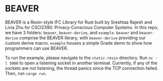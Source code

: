 # BEAVER

BEAVER is a Resin-style IFC Library for Rust built by Sreshtaa Rajesh and Livia Zhu for CSCI2390: Privacy-Conscious Computer Systems. In this repo, we have 3 folders: `beaver`, `beaver-derive`, and `example`. `beaver` and `beaver-derive` comprise the BEAVER library, with `beaver-derive` providing our custom derive macro. `example` houses a simple Grade demo to show how programmers can use BEAVER. 

To run the example, please navigate to the `static-resin` directory. Run `nc -l 5000` to open a listening socket in another terminal. Currently, if any of the sockets are not listening, the thread panics since the TCP connection failed. Then, run `cargo run`. 
